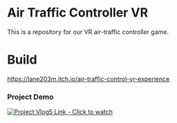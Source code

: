 # Air Traffic Controller VR
This is a repository for our VR air-traffic controller game. 

# Build 
https://lane203m.itch.io/air-traffic-control-vr-experience

### Project Demo
[![Project Vlog5 Link - Click to watch](https://img.youtube.com/vi/tR4o0z-8VHY/hqdefault.jpg)](https://youtu.be/tR4o0z-8VHY)
